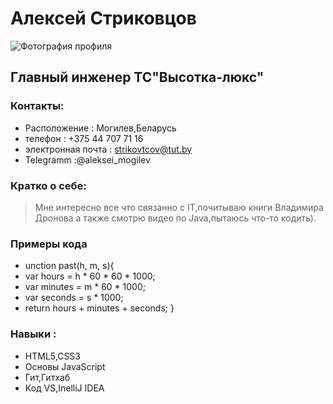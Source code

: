 # Алексей Стриковцов
![Фотография профиля](Alexsei_Strikovtcov.jpg.)
## Главный инженер ТС"Высотка-люкс"
### Контакты:
* Расположение : Могилев,Беларусь
* телефон : +375 44 707 71 16 
* электронная почта : strikovtcov@tut.by
* Telegramm :@aleksei_mogilev

###  Кратко о себе:
> Мне интересно все что связанно с IT,почитываю книги Владимира Дронова 
>а также смотрю видео по Java,пытаюсь что-то кодить).

### Примеры кода
* unction past(h, m, s){
*  var hours = h * 60 * 60 * 1000;
* var minutes = m * 60 * 1000;
*  var seconds = s * 1000;
*  return hours + minutes + seconds;
}
### Навыки :
* HTML5,CSS3
* Основы JavaScript
* Гит,Гитхаб
* Код VS,InelliJ IDEA


